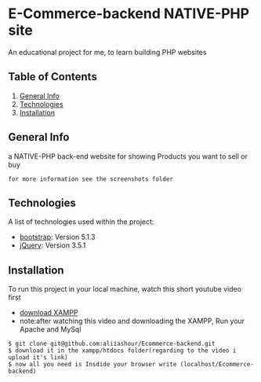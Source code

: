 # E-Commerce-backend NATIVE-PHP site
An educational project for me, to learn building PHP websites

## Table of Contents
1. [General Info](#general-info)
2. [Technologies](#technologies)
3. [Installation](#installation)

## General Info
a NATIVE-PHP back-end website for showing Products you want to sell or buy
```
for more information see the screenshots folder
```
## Technologies

A list of technologies used within the project:
* [bootstrap](https://cdn.jsdelivr.net/npm/bootstrap@5.1.3/dist/css/bootstrap.min.css): Version 5.1.3 
* [jQuery](https://code.jquery.com/jquery-3.5.1.min.js): Version 3.5.1

## Installation
To run this project in your local machine, watch this short youtube video first
* [download XAMPP](https://youtu.be/6rAA3FDYh6I) 
* note:after watching this video and downloading the XAMPP, Run your Apache and MySql
```
$ git clone git@github.com:aliiashour/Ecommerce-backend.git
$ download it in the xampp/htdocs folder(regarding to the video i upload it's link)
$ now all you need is Insdide your browser write (localhost/Ecommerce-backend)
```
